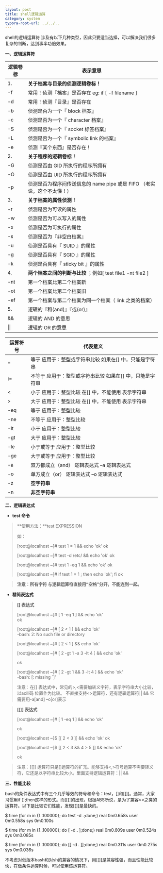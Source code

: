 ```yaml
---
layout: post
title: shell逻辑运算
category: system
typora-root-url: ../../..
---
```


shell的逻辑运算符 涉及有以下几种类型，因此只要适当选择，可以解决我们很多复杂的判断，达到事半功倍效果。

 

**一、逻辑运算符** 

| **逻辑卷标** | **表示意思**                                                 |
| ------------ | ------------------------------------------------------------ |
| 1.           | **关于档案与目录的侦测逻辑卷标！**                           |
| -f           | 常用！侦测『档案』是否存在 eg: if [ -f filename ]            |
| -d           | 常用！侦测『目录』是否存在                                   |
| -b           | 侦测是否为一个『 block 档案』                                |
| -c           | 侦测是否为一个『 character 档案』                            |
| -S           | 侦测是否为一个『 socket 标签档案』                           |
| -L           | 侦测是否为一个『 symbolic link 的档案』                      |
| -e           | 侦测『某个东西』是否存在！                                   |
| 2.           | **关于程序的逻辑卷标！**                                     |
| -G           | 侦测是否由 GID 所执行的程序所拥有                            |
| -O           | 侦测是否由 UID 所执行的程序所拥有                            |
| -p           | 侦测是否为程序间传送信息的 name pipe 或是 FIFO （老实说，这个不太懂！） |
| 3.           | **关于档案的属性侦测！**                                     |
| -r           | 侦测是否为可读的属性                                         |
| -w           | 侦测是否为可以写入的属性                                     |
| -x           | 侦测是否为可执行的属性                                       |
| -s           | 侦测是否为『非空白档案』                                     |
| -u           | 侦测是否具有『 SUID 』的属性                                 |
| -g           | 侦测是否具有『 SGID 』的属性                                 |
| -k           | 侦测是否具有『 sticky bit 』的属性                           |
| 4.           | **两个档案之间的判断与比较** ；例如[ test file1 -nt file2 ]  |
| -nt          | 第一个档案比第二个档案新                                     |
| -ot          | 第一个档案比第二个档案旧                                     |
| -ef          | 第一个档案与第二个档案为同一个档案（ link 之类的档案）       |
| 5.           | 逻辑的『和(and)』『或(or)』                                  |
| &&           | 逻辑的 AND 的意思                                            |
| \|\|         | 逻辑的 OR 的意思                                             |

  

| 运算符号 | 代表意义                                                  |
| -------- | --------------------------------------------------------- |
| =        | 等于 应用于：整型或字符串比较 如果在[] 中，只能是字符串   |
| !=       | 不等于 应用于：整型或字符串比较 如果在[] 中，只能是字符串 |
| <        | 小于 应用于：整型比较 在[] 中，不能使用 表示字符串        |
| >        | 大于 应用于：整型比较 在[] 中，不能使用 表示字符串        |
| -eq      | 等于 应用于：整型比较                                     |
| -ne      | 不等于 应用于：整型比较                                   |
| -lt      | 小于 应用于：整型比较                                     |
| -gt      | 大于 应用于：整型比较                                     |
| -le      | 小于或等于 应用于：整型比较                               |
| -ge      | 大于或等于 应用于：整型比较                               |
| -a       | 双方都成立（and） 逻辑表达式 –a 逻辑表达式                |
| -o       | 单方成立（or） 逻辑表达式 –o 逻辑表达式                   |
| -z       | **空字符串**                                              |
| -n       | **非空字符串**                                            |

 

**二、逻辑表达式**

- **test 命令**

> **使用方法：**test EXPRESSION
>
> 如：
>
> [root@localhost ~]# test 1 = 1 && echo 'ok'
> ok
>
> [root@localhost ~]# test -d /etc/ && echo 'ok' 
> ok
>
> [root@localhost ~]# test 1 -eq 1 && echo 'ok'
> ok
>
>  
>
> [root@localhost ~]# if test 1 = 1 ; then echo 'ok'; fi
> ok

 

> **注意：所有字符 与逻辑运算符直接用“空格”分开，不能连到一起。**

 

- **精简表达式**

> **[] 表达式**
>
> [root@localhost ~]# [ 1 -eq 1 ] && echo 'ok'           
> ok
>
> [root@localhost ~]# [ 2 < 1 ] && echo 'ok'                  
> -bash: 2: No such file or directory
>
>
>
> [root@localhost ~]# [ 2 \< 1 ] && echo 'ok'
>
> [root@localhost ~]# [ 2 -gt 1 -a 3 -lt 4 ] && echo 'ok'
>
> ok    
>
> [root@localhost ~]# [ 2 -gt 1 && 3 -lt 4 ] && echo 'ok'   
> -bash: [: missing `]'
>
> 注意：在[] 表达式中，常见的>,<需要加转义字符，表示字符串大小比较，以acill码 位置作为比较。 不直接支持<>运算符，还有逻辑运算符|| && 它需要用-a[and] –o[or]表示

 

>  **[[]] 表达式**
>
> [root@localhost ~]# [ 1 -eq 1 ] && echo 'ok'          
>
>  
>
> ok
>
> [root@localhost ~]$ [[ 2 < 3 ]] && echo 'ok' 
> ok
>
> [root@localhost ~]$ [[ 2 < 3 && 4 > 5 ]] && echo 'ok'
>
>  
>
> ok

> 注意：[[]] 运算符只是[]运算符的扩充。能够支持<,>符号运算不需要转义符，它还是以字符串比较大小。里面支持逻辑运算符：|| &&
>
>  

 

**三、性能比较**

bash的条件表达式中有三个几乎等效的符号和命令：test，[]和[[]]。通常，大家习惯用if [];then这样的形式。而[[]]的出现，根据ABS所说，是为了兼容><之类的运算符。以下是比较它们性能，发现[[]]是最快的。


$ time (for m in {1..100000}; do test -d .;done;)
real    0m0.658s
user    0m0.558s
sys     0m0.100s


$ time (for m in {1..100000}; do [ -d . ];done;)
real    0m0.609s
user    0m0.524s
sys     0m0.085s


$ time (for m in {1..100000}; do [[ -d . ]];done;)
real    0m0.311s
user    0m0.275s
sys     0m0.036s


不考虑对低版本bash和对sh的兼容的情况下，用[[]]是兼容性强，而且性能比较快，在做条件运算时候，可以使用该运算符。